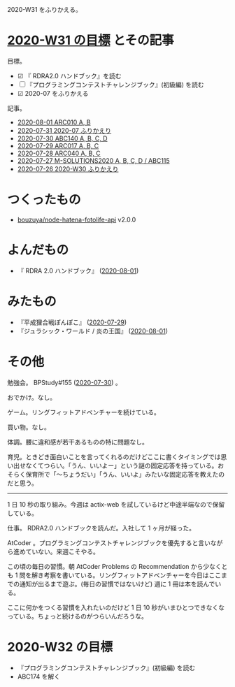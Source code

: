 2020-W31 をふりかえる。

# [2020-W31 の目標][2020-07-26] とその記事

目標。

- ☑ 『 RDRA2.0 ハンドブック』を読む
- ☐ 『プログラミングコンテストチャレンジブック』(初級編) を読む
- ☑ 2020-07 をふりかえる

記事。

- [2020-08-01 ARC010 A, B][2020-08-01]
- [2020-07-31 2020-07 ふりかえり][2020-07-31]
- [2020-07-30 ABC140 A, B, C, D][2020-07-30]
- [2020-07-29 ARC017 A, B, C][2020-07-29]
- [2020-07-28 ARC040 A, B, C][2020-07-28]
- [2020-07-27 M-SOLUTIONS2020 A, B, C, D / ABC115][2020-07-27]
- [2020-07-26 2020-W30 ふりかえり][2020-07-26]

# つくったもの

- [bouzuya/node-hatena-fotolife-api][] v2.0.0

# よんだもの

- 『 RDRA 2.0 ハンドブック』 ([2020-08-01][])

# みたもの

- 『平成狸合戦ぽんぽこ』 ([2020-07-29][])
- 『ジュラシック・ワールド / 炎の王国』 ([2020-08-01][])

# その他

勉強会。 BPStudy#155 ([2020-07-30][]) 。

おでかけ。なし。

ゲーム。リングフィットアドベンチャーを続けている。

買い物。なし。

体調。腰に違和感が若干あるものの特に問題なし。

育児。ときどき面白いことを言ってくれるのだけどここに書くタイミングでは思い出せなくてつらい。「うん、いいよー」という謎の固定応答を持っている。おそらく保育所で「〜ちょうだい」「うん、いいよ」みたいな固定応答を教えたのだと思う。

---

1 日 10 秒の取り組み。今週は actix-web を試しているけど中途半端なので保留している。

仕事。 RDRA2.0 ハンドブックを読んだ。入社して 1 ヶ月が経った。

AtCoder 。プログラミングコンテストチャレンジブックを優先すると言いながら進めていない。来週こそやる。

この頃の毎日の習慣。朝 AtCoder Problems の Recommendation から少なくとも 1 問を解き考察を書いている。リングフィットアドベンチャーを今日はここまでの通知が出るまで遊ぶ。(毎日の習慣ではないけど) 週に 1 冊は本を読んでいる。

ここに何かをつくる習慣を入れたいのだけど 1 日 10 秒がいまひとつできなくなっている。ちょっと続けるのがつらいんだろうな。

# 2020-W32 の目標

- 『プログラミングコンテストチャレンジブック』(初級編) を読む
- ABC174 を解く

[2020-07-26]: https://blog.bouzuya.net/2020/07/26/
[2020-07-27]: https://blog.bouzuya.net/2020/07/27/
[2020-07-28]: https://blog.bouzuya.net/2020/07/28/
[2020-07-29]: https://blog.bouzuya.net/2020/07/29/
[2020-07-30]: https://blog.bouzuya.net/2020/07/30/
[2020-07-31]: https://blog.bouzuya.net/2020/07/31/
[2020-08-01]: https://blog.bouzuya.net/2020/08/01/
[bouzuya/node-hatena-fotolife-api]: https://github.com/bouzuya/node-hatena-fotolife-api
